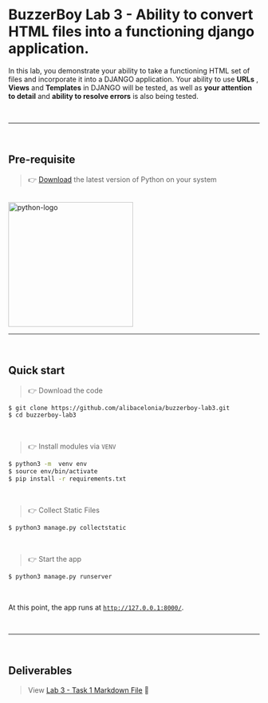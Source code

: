 # BuzzerBoy Lab 3 - Ability to convert HTML files into a functioning django application.

In this lab, you demonstrate your ability to take a functioning HTML set of files and incorporate it into a DJANGO application. Your ability to use **URLs** , **Views** and **Templates** in DJANGO will be tested, as well as **your attention to detail** and **ability to resolve errors** is also being tested.

<br>
<hr>
<br>

## Pre-requisite

> 👉 [Download](https://www.python.org/downloads/) the latest version of Python on your system

<br>

<img src="https://www.python.org/static/img/python-logo@2x.png" alt="python-logo" width="250">

<br>
<hr>
<br>

## Quick start

> 👉 Download the code  

```bash
$ git clone https://github.com/alibacelonia/buzzerboy-lab3.git
$ cd buzzerboy-lab3
```

<br />

> 👉 Install modules via `VENV`  

```bash
$ python3 -m  venv env
$ source env/bin/activate
$ pip install -r requirements.txt
```

<br />

> 👉 Collect Static Files

```bash
$ python3 manage.py collectstatic
```

<br />

> 👉 Start the app

```bash
$ python3 manage.py runserver
```

<br />

At this point, the app runs at [`http://127.0.0.1:8000/`](http://127.0.0.1:8000/). 

<br>
<hr>
<br>


## Deliverables

> View [Lab 3 - Task 1 Markdown File](https://github.com/alibacelonia/buzzerboy-lab3/blob/main/submission-lab3/lab3-task1.md) 👀